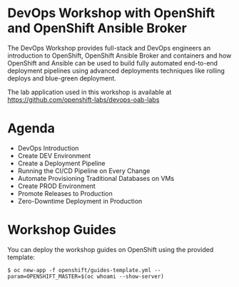 # DevOps Workshop with OpenShift and OpenShift Ansible Broker

The DevOps Workshop provides full-stack and DevOps engineers an introduction to OpenShift, OpenShift Ansible Broker and containers and how OpenShift and Ansible can be used to build fully automated end-to-end deployment pipelines using advanced deployments techniques like rolling deploys and blue-green deployment.

The lab application used in this workshop is available at https://github.com/openshift-labs/devops-oab-labs

# Agenda
* DevOps Introduction
* Create DEV Environment
* Create a Deployment Pipeline
* Running the CI/CD Pipeline on Every Change
* Automate Provisioning Traditional Databases on VMs 
* Create PROD Environment
* Promote Releases to Production
* Zero-Downtime Deployment in Production

# Workshop Guides

You can deploy the workshop guides on OpenShift using the provided template:
```
$ oc new-app -f openshift/guides-template.yml --param=OPENSHIFT_MASTER=$(oc whoami --show-server) 
```

